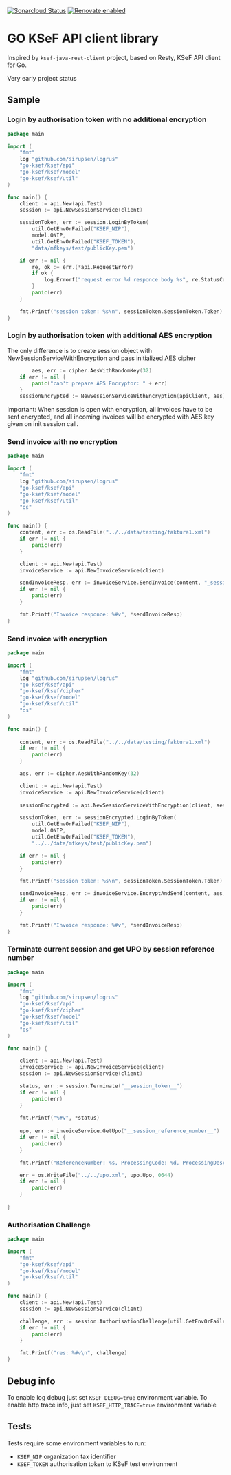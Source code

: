 [![Sonarcloud Status](https://sonarcloud.io/api/project_badges/measure?project=alapierre_go-ksef-client&metric=alert_status)](https://sonarcloud.io/dashboard?id=alapierre_go-ksef-client)
[![Renovate enabled](https://img.shields.io/badge/renovate-enabled-brightgreen.svg)](https://renovatebot.com/)

# GO KSeF API client library

Inspired by `ksef-java-rest-client` project, based on Resty, KSeF API client for Go.

Very early project status

## Sample

### Login by authorisation token with no additional encryption

````go
package main

import (
	"fmt"
	log "github.com/sirupsen/logrus"
	"go-ksef/ksef/api"
	"go-ksef/ksef/model"
	"go-ksef/ksef/util"
)

func main() {
	client := api.New(api.Test)
	session := api.NewSessionService(client)

	sessionToken, err := session.LoginByToken(
		util.GetEnvOrFailed("KSEF_NIP"), 
		model.ONIP, 
		util.GetEnvOrFailed("KSEF_TOKEN"), 
		"data/mfkeys/test/publicKey.pem")

	if err != nil {
		re, ok := err.(*api.RequestError)
		if ok {
			log.Errorf("request error %d responce body %s", re.StatusCode, re.Body)
		}
		panic(err)
	}

	fmt.Printf("session token: %s\n", sessionToken.SessionToken.Token)
}
````

### Login by authorisation token with additional AES encryption

The only difference is to create session object with NewSessionServiceWithEncryption and pass initialized AES cipher

````go
        aes, err := cipher.AesWithRandomKey(32)
	if err != nil {
		panic("can't prepare AES Encryptor: " + err)
	}
	sessionEncrypted := NewSessionServiceWithEncryption(apiClient, aes)
````

Important: When session is open with encryption, all invoices have to be sent encrypted, and all incoming invoices will 
be encrypted with AES key given on init session call.

### Send invoice with no encryption

````go
package main

import (
	"fmt"
	log "github.com/sirupsen/logrus"
	"go-ksef/ksef/api"
	"go-ksef/ksef/model"
	"go-ksef/ksef/util"
	"os"
)

func main() {
	content, err := os.ReadFile("../../data/testing/faktura1.xml")
	if err != nil {
		panic(err)
	}

	client := api.New(api.Test)
	invoiceService := api.NewInvoiceService(client)

	sendInvoiceResp, err := invoiceService.SendInvoice(content, "_sessionToken_")
	if err != nil {
		panic(err)
	}

	fmt.Printf("Invoice responce: %#v", *sendInvoiceResp)
}
````

### Send invoice with encryption

````go
package main

import (
	"fmt"
	log "github.com/sirupsen/logrus"
	"go-ksef/ksef/api"
	"go-ksef/ksef/cipher"
	"go-ksef/ksef/model"
	"go-ksef/ksef/util"
	"os"
)

func main() {
	
	content, err := os.ReadFile("../../data/testing/faktura1.xml")
	if err != nil {
	    panic(err)
	}

	aes, err := cipher.AesWithRandomKey(32)

	client := api.New(api.Test)
	invoiceService := api.NewInvoiceService(client)
	
	sessionEncrypted := api.NewSessionServiceWithEncryption(client, aes)

	sessionToken, err := sessionEncrypted.LoginByToken(
		util.GetEnvOrFailed("KSEF_NIP"), 
		model.ONIP,
		util.GetEnvOrFailed("KSEF_TOKEN"),
		"../../data/mfkeys/test/publicKey.pem")

	if err != nil {
	    panic(err)	
	}

	fmt.Printf("session token: %s\n", sessionToken.SessionToken.Token)

	sendInvoiceResp, err := invoiceService.EncryptAndSend(content, aes, sessionToken.SessionToken.Token)
	if err != nil {
	    panic(err)
	}

	fmt.Printf("Invoice responce: %#v", *sendInvoiceResp)
}
````

### Terminate current session and get UPO by session reference number

````go
package main

import (
	"fmt"
	log "github.com/sirupsen/logrus"
	"go-ksef/ksef/api"
	"go-ksef/ksef/cipher"
	"go-ksef/ksef/model"
	"go-ksef/ksef/util"
	"os"
)

func main() {

	client := api.New(api.Test)
	invoiceService := api.NewInvoiceService(client)
	session := api.NewSessionService(client)

	status, err := session.Terminate("__session_token__")
	if err != nil {
		panic(err) 
	}
	
	fmt.Printf("%#v", *status)
	
	upo, err := invoiceService.GetUpo("__session_reference_number__")
	if err != nil {
		panic(err)
	}

	fmt.Printf("ReferenceNumber: %s, ProcessingCode: %d, ProcessingDescription: %s\n", upo.ReferenceNumber, upo.ProcessingCode, upo.ProcessingDescription)

	err = os.WriteFile("../../upo.xml", upo.Upo, 0644)
	if err != nil {
		panic(err)
	}
	
}

````

### Authorisation Challenge

````go
package main

import (
	"fmt"
	"go-ksef/ksef/api"
	"go-ksef/ksef/model"
	"go-ksef/ksef/util"
)

func main() {
	client := api.New(api.Test)
	session := api.NewSessionService(client)

	challenge, err := session.AuthorisationChallenge(util.GetEnvOrFailed("KSEF_NIP"), model.ONIP)
	if err != nil {
		panic(err)
	}

	fmt.Printf("res: %#v\n", challenge)
}
````

## Debug info

To enable log debug just set `KSEF_DEBUG=true` environment variable. 
To enable http trace info, just set `KSEF_HTTP_TRACE=true` environment variable

## Tests

Tests require some environment variables to run:

- `KSEF_NIP` organization tax identifier
- `KSEF_TOKEN` authorisation token to KSeF test environment
